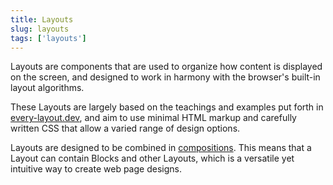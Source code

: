 ```yaml
---
title: Layouts
slug: layouts
tags: ['layouts']
---
```


Layouts are components that are used to organize how content is displayed on the screen, and designed to work in harmony with the browser's built-in layout algorithms.

These Layouts are largely based on the teachings and examples put forth in [every-layout.dev](https://every-layout.dev/), and aim to use minimal HTML markup and carefully written CSS that allow a varied range of design options.

Layouts are designed to be combined in [compositions](https://cube.fyi/composition.html). This means that a Layout can contain Blocks and other Layouts, which is a versatile yet intuitive way to create web page designs.
